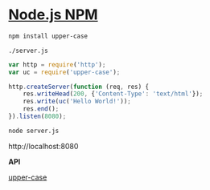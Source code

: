 # [Node.js NPM](https://www.w3schools.com/nodejs/nodejs_npm.asp)

```bash
npm install upper-case
```

`./server.js`
```javascript
var http = require('http');
var uc = require('upper-case');

http.createServer(function (req, res) {
    res.writeHead(200, {'Content-Type': 'text/html'});
    res.write(uc('Hello World!'));
    res.end();
}).listen(8080);
```

```bash
node server.js
```

http://localhost:8080

**API**

[upper-case](https://www.npmjs.com/package/upper-case)

